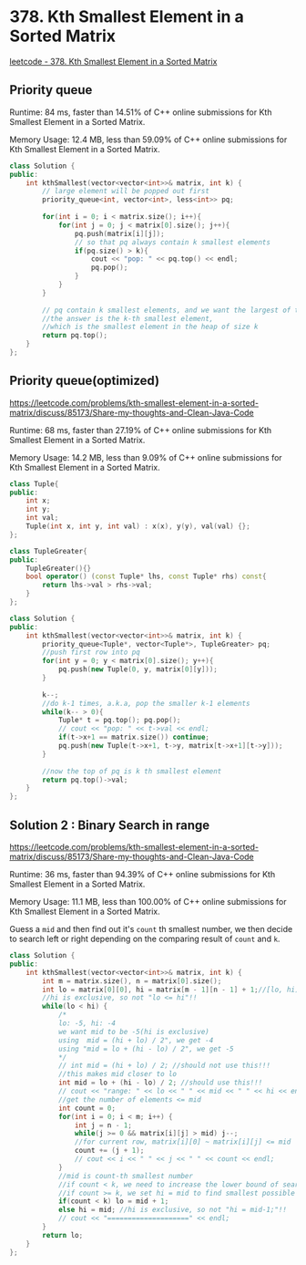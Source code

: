 # 378. Kth Smallest Element in a Sorted Matrix

[leetcode - 378. Kth Smallest Element in a Sorted Matrix](https://leetcode.com/problems/kth-smallest-element-in-a-sorted-matrix/)

## Priority queue
Runtime: 84 ms, faster than 14.51% of C++ online submissions for Kth Smallest Element in a Sorted Matrix.

Memory Usage: 12.4 MB, less than 59.09% of C++ online submissions for Kth Smallest Element in a Sorted Matrix.



```cpp
class Solution {
public:
    int kthSmallest(vector<vector<int>>& matrix, int k) {
        // large element will be popped out first
        priority_queue<int, vector<int>, less<int>> pq;
        
        for(int i = 0; i < matrix.size(); i++){
            for(int j = 0; j < matrix[0].size(); j++){
                pq.push(matrix[i][j]);
                // so that pq always contain k smallest elements
                if(pq.size() > k){
                    cout << "pop: " << pq.top() << endl;
                    pq.pop();
                }
            }
        }
        
        // pq contain k smallest elements, and we want the largest of them
        //the answer is the k-th smallest element,
        //which is the smallest element in the heap of size k
        return pq.top();
    }
};
```

## Priority queue(optimized)
https://leetcode.com/problems/kth-smallest-element-in-a-sorted-matrix/discuss/85173/Share-my-thoughts-and-Clean-Java-Code

Runtime: 68 ms, faster than 27.19% of C++ online submissions for Kth Smallest Element in a Sorted Matrix.

Memory Usage: 14.2 MB, less than 9.09% of C++ online submissions for Kth Smallest Element in a Sorted Matrix.

```cpp
class Tuple{
public:
    int x;
    int y;
    int val;
    Tuple(int x, int y, int val) : x(x), y(y), val(val) {};
};

class TupleGreater{
public:
    TupleGreater(){}
    bool operator() (const Tuple* lhs, const Tuple* rhs) const{
        return lhs->val > rhs->val;
    }
};

class Solution {
public:
    int kthSmallest(vector<vector<int>>& matrix, int k) {
        priority_queue<Tuple*, vector<Tuple*>, TupleGreater> pq;
        //push first row into pq
        for(int y = 0; y < matrix[0].size(); y++){
            pq.push(new Tuple(0, y, matrix[0][y]));
        }
        
        k--;
        //do k-1 times, a.k.a, pop the smaller k-1 elements
        while(k-- > 0){
            Tuple* t = pq.top(); pq.pop();
            // cout << "pop: " << t->val << endl;
            if(t->x+1 == matrix.size()) continue;
            pq.push(new Tuple(t->x+1, t->y, matrix[t->x+1][t->y]));
        }
        
        //now the top of pq is k th smallest element
        return pq.top()->val;
    }
};
```


## Solution 2 : Binary Search in range

https://leetcode.com/problems/kth-smallest-element-in-a-sorted-matrix/discuss/85173/Share-my-thoughts-and-Clean-Java-Code

Runtime: 36 ms, faster than 94.39% of C++ online submissions for Kth Smallest Element in a Sorted Matrix.

Memory Usage: 11.1 MB, less than 100.00% of C++ online submissions for Kth Smallest Element in a Sorted Matrix.

Guess a `mid` and then find out it's `count` th smallest number, we then decide to search left or right depending on the comparing result of `count` and `k`.

```cpp
class Solution {
public:
    int kthSmallest(vector<vector<int>>& matrix, int k) {
        int m = matrix.size(), n = matrix[0].size();
        int lo = matrix[0][0], hi = matrix[m - 1][n - 1] + 1;//[lo, hi)
        //hi is exclusive, so not "lo <= hi"!!
        while(lo < hi) {
            /*
            lo: -5, hi: -4
            we want mid to be -5(hi is exclusive)
            using  mid = (hi + lo) / 2", we get -4
            using "mid = lo + (hi - lo) / 2", we get -5
            */
            // int mid = (hi + lo) / 2; //should not use this!!!
            //this makes mid closer to lo
            int mid = lo + (hi - lo) / 2; //should use this!!!
            // cout << "range: " << lo << " " << mid << " " << hi << endl;
            //get the number of elements <= mid
            int count = 0;
            for(int i = 0; i < m; i++) {
                int j = n - 1;
                while(j >= 0 && matrix[i][j] > mid) j--;
                //for current row, matrix[i][0] ~ matrix[i][j] <= mid
                count += (j + 1);
                // cout << i << " " << j << " " << count << endl;
            }
            //mid is count-th smallest number
            //if count < k, we need to increase the lower bound of search range
            //if count >= k, we set hi = mid to find smallest possible value
            if(count < k) lo = mid + 1;
            else hi = mid; //hi is exclusive, so not "hi = mid-1;"!!
            // cout << "====================" << endl;
        }
        return lo;
    }
};
```

